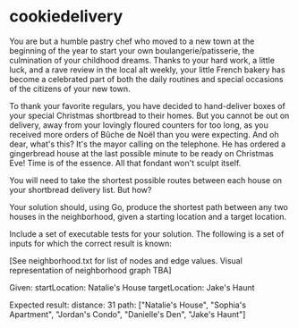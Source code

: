 # cookiedelivery

You are but a humble pastry chef who moved to a new town at the beginning of the year to start your own boulangerie/patisserie, the culmination of your childhood dreams. Thanks to your hard work, a little luck, and a rave review in the local alt weekly, your little French bakery has become a celebrated part of both the daily routines and special occasions of the citizens of your new town. 

To thank your favorite regulars, you have decided to hand-deliver boxes of your special Christmas shortbread to their homes. But you cannot be out on delivery, away from your lovingly floured counters for too long, as you received more orders of Bûche de Noël than you were expecting. And oh dear, what's this? It's the mayor calling on the telephone. He has ordered a gingerbread house at the last possible minute to be ready on Christmas Eve! Time is of the essence. All that fondant won't sculpt itself. 

You will need to take the shortest possible routes between each house on your shortbread delivery list. But how?

Your solution should, using Go, produce the shortest path between any two houses in the neighborhood, given a starting location and a target location.

Include a set of executable tests for your solution. The following is a set of inputs for which the correct result is known:

[See neighborhood.txt for list of nodes and edge values. Visual representation of neighborhood graph TBA]

Given:
startLocation: Natalie's House
targetLocation: Jake's Haunt

Expected result:
distance: 31
path: ["Natalie's House", "Sophia's Apartment", "Jordan's Condo", "Danielle's Den", "Jake's Haunt"]
